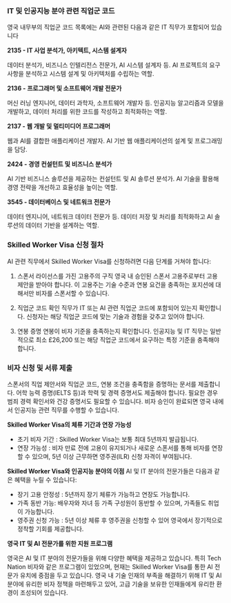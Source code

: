 ### IT 및 인공지능 분야 관련 직업군 코드
영국 내무부의 직업군 코드 목록에는 AI와 관련된 다음과 같은 IT 직무가 포함되어 있습니다  


**2135 - IT 사업 분석가, 아키텍트, 시스템 설계자**

데이터 분석가, 비즈니스 인텔리전스 전문가, AI 시스템 설계자 등.
AI 프로젝트의 요구사항을 분석하고 시스템 설계 및 아키텍처를 수립하는 역할.

**2136 - 프로그래머 및 소프트웨어 개발 전문가**

머신 러닝 엔지니어, 데이터 과학자, 소프트웨어 개발자 등.
인공지능 알고리즘과 모델을 개발하고, 데이터 처리를 위한 코드를 작성하고 최적화하는 역할.

**2137 - 웹 개발 및 멀티미디어 프로그래머**

웹과 AI를 결합한 애플리케이션 개발자.
AI 기반 웹 애플리케이션의 설계 및 프로그래밍을 담당.

**2424 - 경영 컨설턴트 및 비즈니스 분석가**

AI 기반 비즈니스 솔루션을 제공하는 컨설턴트 및 AI 솔루션 분석가.
AI 기술을 활용해 경영 전략을 개선하고 효율성을 높이는 역할.

**3545 - 데이터베이스 및 네트워크 전문가**

데이터 엔지니어, 네트워크 데이터 전문가 등.
데이터 저장 및 처리를 최적화하고 AI 솔루션의 데이터 기반을 설계하는 역할.

### Skilled Worker Visa 신청 절차
AI 관련 직무에서 Skilled Worker Visa를 신청하려면 다음 단계를 거쳐야 합니다:

1. 스폰서 라이선스를 가진 고용주의 구직
 영국 내 승인된 스폰서 고용주로부터 고용 제안을 받아야 합니다. 이 고용주는 기술 수준과 연봉 요건을 충족하는 포지션에 대해서만 비자를 스폰서할 수 있습니다.

2. 직업군 코드 확인
 직무가 IT 또는 AI 관련 직업군 코드에 포함되어 있는지 확인합니다. 신청자는 해당 직업군 코드에 맞는 기술과 경험을 갖추고 있어야 합니다.

3. 연봉 증명
 연봉이 비자 기준을 충족하는지 확인합니다. 인공지능 및 IT 직무는 일반적으로 최소 £26,200 또는 해당 직업군 코드에서 요구하는 특정 기준을 충족해야 합니다.

### 비자 신청 및 서류 제출

스폰서의 직업 제안서와 직업군 코드, 연봉 조건을 충족함을 증명하는 문서를 제출합니다.
어학 능력 증명(IELTS 등)과 학력 및 경력 증명서도 제출해야 합니다.
필요한 경우 범죄 경력 확인서와 건강 증명서도 필요할 수 있습니다.
비자 승인이 완료되면 영국 내에서 인공지능 관련 직무를 수행할 수 있습니다.

**Skilled Worker Visa의 체류 기간과 연장 가능성**
 - 초기 비자 기간 : Skilled Worker Visa는 보통 최대 5년까지 발급됩니다.
 - 연장 가능성 : 비자 만료 전에 고용이 유지되거나 새로운 스폰서를 통해 비자를 연장할 수 있으며, 5년 이상 근무하면 영주권(ILR) 신청 자격이 부여됩니다.

**Skilled Worker Visa와 인공지능 분야의 이점**
AI 및 IT 분야의 전문가들은 다음과 같은 혜택을 누릴 수 있습니다:

- 장기 고용 안정성 : 5년까지 장기 체류가 가능하고 연장도 가능합니다.
- 가족 동반 가능: 배우자와 자녀 등 가족 구성원이 동반할 수 있으며, 가족들도 취업이 가능합니다.
- 영주권 신청 가능 : 5년 이상 체류 후 영주권을 신청할 수 있어 영국에서 장기적으로 정착할 기회를 제공합니다.

**영국 IT 및 AI 전문가를 위한 지원 프로그램**

영국은 AI 및 IT 분야의 전문가들을 위해 다양한 혜택을 제공하고 있습니다. 특히 Tech Nation 비자와 같은 프로그램이 있었으며, 현재는 Skilled Worker Visa를 통한 AI 전문가 유치에 중점을 두고 있습니다. 영국 내 기술 인재의 부족을 해결하기 위해 IT 및 AI 분야에 유리한 비자 정책을 마련해두고 있어, 고급 기술을 보유한 인재들에게 유리한 환경이 조성되어 있습니다.
